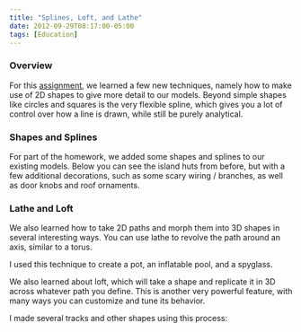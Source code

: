 ```yaml
---
title: "Splines, Loft, and Lathe"
date: 2012-09-29T08:17:00-05:00
tags: [Education]
---
```


### Overview

For this [assignment][a3], we learned a few new techniques, namely how to make
use of 2D shapes to give more detail to our models.  Beyond simple shapes like
circles and squares is the very flexible spline, which gives you a lot of
control over how a line is drawn, while still be purely analytical.

### Shapes and Splines

For part of the homework, we added some shapes and splines to our existing
models.  Below you can see the island huts from before, but with a few
additional decorations, such as some scary wiring / branches, as well as door
knobs and roof ornaments.

### Lathe and Loft

We also learned how to take 2D paths and morph them into 3D shapes in several
interesting ways.  You can use lathe to revolve the path around an axis, similar
to a torus.

I used this technique to create a pot, an inflatable pool, and a spyglass.

We also learned about loft, which will take a shape and replicate it in 3D
across whatever path you define.  This is another very powerful feature, with
many ways you can customize and tune its behavior.

I made several tracks and other shapes using this process:

[a3]: http://viscom3d.blogspot.com/2012/09/spline-modeling-and-compound-objects.html
